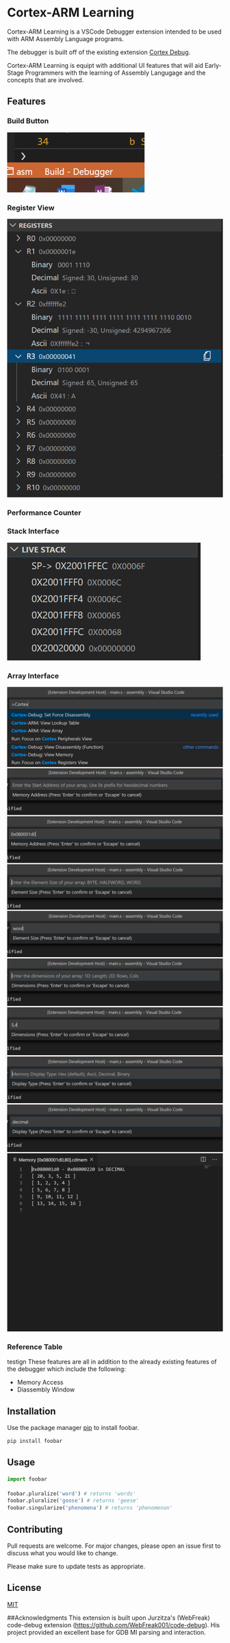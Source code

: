 # Cortex-ARM Learning

Cortex-ARM Learning is a VSCode Debugger extension intended to be used with ARM Assembly Language programs. 

The debugger is built off of the existing extension [Cortex Debug](https://marketplace.visualstudio.com/items?itemName=marus25.cortex-debug).

Cortex-ARM Learning is equipt with additional UI features that will aid Early-Stage Programmers with the learning of Assembly Langugage and the concepts that are involved. 

## Features

### Build Button
![build](./images/buildbutton.png)

### Register View
![RegisterView](./images/registerView.png)


### Performance Counter

### Stack Interface
![Stack](./images/stack.png)

### Array Interface
![allcommands](./images/allCommands.png)
![array1](./images/viewArray.png)
![array2](./images/viewArray2.png)
![array3](./images/viewArray3.png)
![array4](./images/viewArray4.png)
![array5](./images/viewArray5.png)
![array6](./images/viewArray6.png)
![array7](./images/viewArray7.png)
![array8](./images/viewArray8.png)
![arrayRes](./images/arrayWindow.png)

### Reference Table

testign
These features are all in addition to the already existing features of the debugger which include the following:

- Memory Access
- Diassembly Window 

## Installation

Use the package manager [pip](https://pip.pypa.io/en/stable/) to install foobar.

```bash
pip install foobar
```

## Usage

```python
import foobar

foobar.pluralize('word') # returns 'words'
foobar.pluralize('goose') # returns 'geese'
foobar.singularize('phenomena') # returns 'phenomenon'
```

## Contributing
Pull requests are welcome. For major changes, please open an issue first to discuss what you would like to change.

Please make sure to update tests as appropriate.

## License
[MIT](https://choosealicense.com/licenses/mit/)

##Acknowledgments
This extension is built upon Jurzitza's (WebFreak) code-debug extension (https://github.com/WebFreak001/code-debug). His project provided an excellent base for GDB MI parsing and interaction.